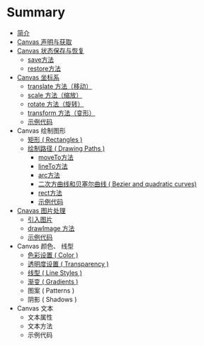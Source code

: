 # Summary

* [简介](README.md)
* [Canvas 声明与获取](chapter1_canvas_sheng_ming_yu_huo_qu.md)
* [Canvas 状态保存与恢复](chapter2_canvas_zhuang_tai_bao_cun_yu_hui_fu.md)
   * [save方法](chapter2_save_func.md)
   * [restore方法](chapter2_restore_func.md)
* [Canvas 坐标系](chapter3_canvas_zuo_biao_xi.md)
   * [translate 方法（移动）](chapter3_translate_func.md)
   * [scale 方法（缩放）](chapter3_scale_func.md)
   * [rotate 方法（旋转）](chapter3_rotate_func.md)
   * [transform 方法（变形）](chapter3_transform_func.md)
   * [示例代码](chapter3_zuo_biao_xi_shi_li_dai_ma.md)
* Canvas 绘制图形
   * [矩形 ( Rectangles )](chapter4_rectangles.md)
   * [绘制路径 ( Drawing Paths )](chapter4_drawing_path.md)
       * [moveTo方法](chapter4_moveto_func.md)
       * [lineTo方法](chapter4_lineto_func.md)
       * [arc方法](chapter4_arc_func.md)
       * [二次方曲线和贝塞尔曲线 ( Bezier and quadratic curves)](chapter4_bezier_and_quadratic_curves.md)
       * [rect方法](chapter4_rect_func.md)
       * [示例代码](chapter4_demo.md)
* [Cnavas 图片处理](chapter5_cnavas_tu_pian_chu_li.md)
   * [引入图片](chapter5_import_image.md)
   * [drawImage 方法](chapter5_drawimage.md)
   * [示例代码](chapter5_demo.md)
* Canvas 颜色、 线型
   * [色彩设置 ( Color )](chapter6_color_set.md)
   * [透明度设置 ( Transparency )](chapter6_transparency.md)
   * [线型 ( Line Styles )](chapter6_line_styles.md)
   * [渐变 ( Gradients )](chapter6_gradients.md)
   * 图案 ( Patterns )
   * 阴影 ( Shadows )
* Canvas 文本
   * 文本属性
   * 文本方法
   * 示例代码

